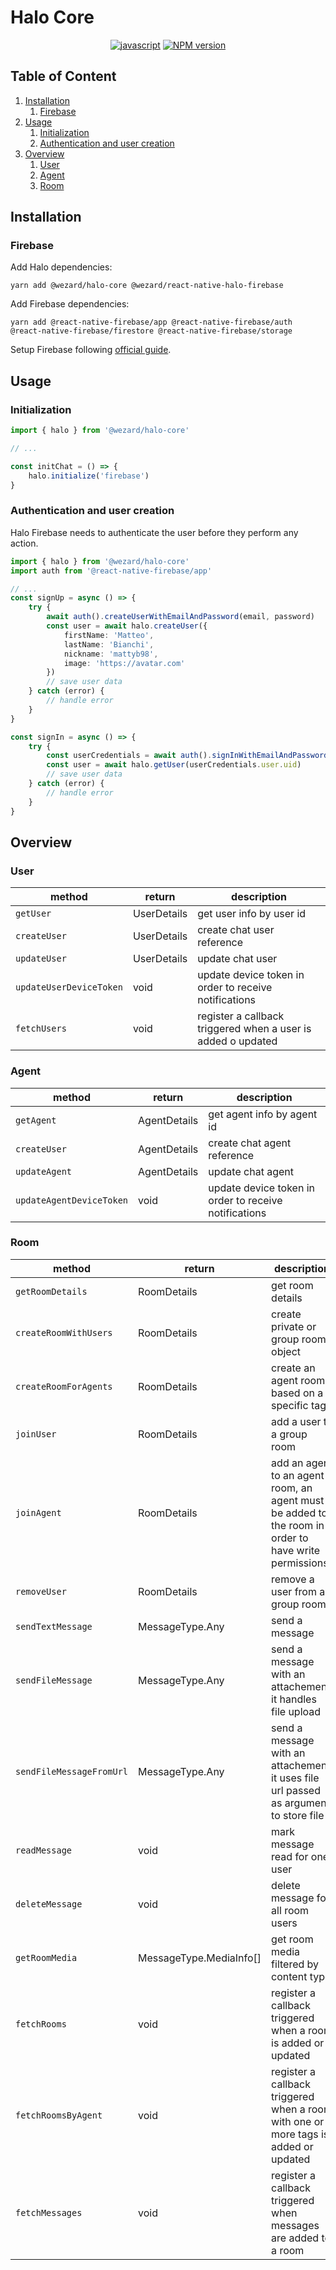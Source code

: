 # Halo Core

<div align="center">

[![javascript][standard-wezard-badge]][standard-wezard]
[![NPM version][npmjs-badge]][npmjs-com]

</div>

## Table of Content
1. [Installation](#installation)
    1. [Firebase](#firebase)
2. [Usage](#usage)
    1. [Initialization](#initialization)
    2. [Authentication and user creation](#authentication-and-user-creation)
3. [Overview](#overview)
    1. [User](#user)
    2. [Agent](#agent)
    3. [Room](#room)

## Installation

### Firebase

Add Halo dependencies:
```
yarn add @wezard/halo-core @wezard/react-native-halo-firebase
```

Add Firebase dependencies:
```
yarn add @react-native-firebase/app @react-native-firebase/auth @react-native-firebase/firestore @react-native-firebase/storage
```

Setup Firebase following [official guide](https://rnfirebase.io/).

## Usage

### Initialization


```typescript
import { halo } from '@wezard/halo-core'

// ...

const initChat = () => {
    halo.initialize('firebase')
}
```

### Authentication and user creation

Halo Firebase needs to authenticate the user before they perform any action.

```typescript
import { halo } from '@wezard/halo-core'
import auth from '@react-native-firebase/app'

// ...
const signUp = async () => {
    try {
        await auth().createUserWithEmailAndPassword(email, password)
        const user = await halo.createUser({
            firstName: 'Matteo',
            lastName: 'Bianchi',
            nickname: 'mattyb98',
            image: 'https://avatar.com'
        })
        // save user data
    } catch (error) {
        // handle error
    }
}

const signIn = async () => {
    try {
        const userCredentials = await auth().signInWithEmailAndPassword(email, password)
        const user = await halo.getUser(userCredentials.user.uid)
        // save user data
    } catch (error) {
        // handle error
    }
}

```


## Overview

### User 

method | return | description
---|---|---
`getUser` | UserDetails | get user info by user id
`createUser` | UserDetails | create chat user reference
`updateUser` | UserDetails | update chat user
`updateUserDeviceToken` | void | update device token in order to receive notifications
`fetchUsers` | void | register a callback triggered when a user is added o updated

### Agent 

method | return | description
---|---|---
`getAgent` | AgentDetails | get agent info by agent id
`createUser` | AgentDetails | create chat agent reference
`updateAgent` | AgentDetails | update chat agent
`updateAgentDeviceToken` | void | update device token in order to receive notifications

### Room 

method | return | description
---|---|---
`getRoomDetails` | RoomDetails | get room details
`createRoomWithUsers` | RoomDetails | create private or group room object
`createRoomForAgents` | RoomDetails | create an agent room based on a specific tag 
`joinUser` | RoomDetails | add a user to a group room
`joinAgent` | RoomDetails | add an agent to an agent room, an agent must be added to the room in order to have write permissions
`removeUser` | RoomDetails | remove a user from a group room
`sendTextMessage` | MessageType.Any | send a message
`sendFileMessage` | MessageType.Any | send a message with an attachement, it handles file upload
`sendFileMessageFromUrl` | MessageType.Any | send a message with an attachement, it uses file url passed as argument to store file
`readMessage` | void | mark message read for one user
`deleteMessage` | void | delete message for all room users
`getRoomMedia` | MessageType.MediaInfo[] | get room media filtered by content type
`fetchRooms` | void | register a callback triggered when a room is added or updated
`fetchRoomsByAgent` | void | register a callback triggered when a room with one or more tags is added or updated
`fetchMessages` | void | register a callback triggered when messages are added to a room


[npmjs-badge]: https://img.shields.io/npm/v/@wezard/halo-core.svg?logo=npm
[npmjs-com]: https://www.npmjs.com/package/@wezard/halo-core
[standard-wezard-badge]: https://img.shields.io/badge/sdk-wezard-F26D50.svg
[standard-wezard]: https://github.com/wezard-it/halo-core
